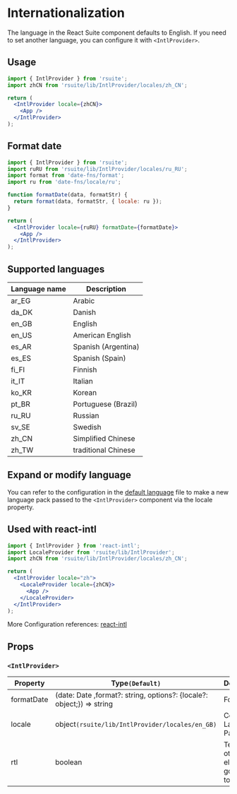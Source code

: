 # Internationalization

The language in the React Suite component defaults to English. If you need to set another language, you can configure it with `<IntlProvider>`.

## Usage

```jsx
import { IntlProvider } from 'rsuite';
import zhCN from 'rsuite/lib/IntlProvider/locales/zh_CN';

return (
  <IntlProvider locale={zhCN}>
    <App />
  </IntlProvider>
);
```

## Format date

```jsx
import { IntlProvider } from 'rsuite';
import ruRU from 'rsuite/lib/IntlProvider/locales/ru_RU';
import format from 'date-fns/format';
import ru from 'date-fns/locale/ru';

function formatDate(data, formatStr) {
  return format(data, formatStr, { locale: ru });
}

return (
  <IntlProvider locale={ruRU} formatDate={formatDate}>
    <App />
  </IntlProvider>
);
```

## Supported languages

| Language name | Description         |
| ------------- | ------------------- |
| ar_EG         | Arabic              |
| da_DK         | Danish              |
| en_GB         | English             |
| en_US         | American English    |
| es_AR         | Spanish (Argentina) |
| es_ES         | Spanish (Spain)     |
| fi_FI         | Finnish             |
| it_IT         | Italian             |
| ko_KR         | Korean              |
| pt_BR         | Portuguese (Brazil) |
| ru_RU         | Russian             |
| sv_SE         | Swedish             |
| zh_CN         | Simplified Chinese  |
| zh_TW         | traditional Chinese |

## Expand or modify language

You can refer to the configuration in the [default language](https://github.com/rsuite/rsuite/blob/master/src/IntlProvider/locales/default.ts) file to make a new language pack passed to the `<IntlProvider>` component via the locale property.

## Used with react-intl

```jsx
import { IntlProvider } from 'react-intl';
import LocaleProvider from 'rsuite/lib/IntlProvider';
import zhCN from 'rsuite/lib/IntlProvider/locales/zh_CN';

return (
  <IntlProvider locale="zh">
    <LocaleProvider locale={zhCN}>
      <App />
    </LocaleProvider>
  </IntlProvider>
);
```

More Configuration references: [react-intl](https://github.com/yahoo/react-intl)

## Props

### `<IntlProvider>`

| Property   | Type`(Default)`                                                       | Description                                    |
| ---------- | --------------------------------------------------------------------- | ---------------------------------------------- |
| formatDate | (date: Date ,format?: string, options?: {locale?: object;}) => string | Format date                                    |
| locale     | object`(rsuite/lib/IntlProvider/locales/en_GB)`                       | Configure Language Pack                        |
| rtl        | boolean                                                               | Text and other elements go from left to right. |
